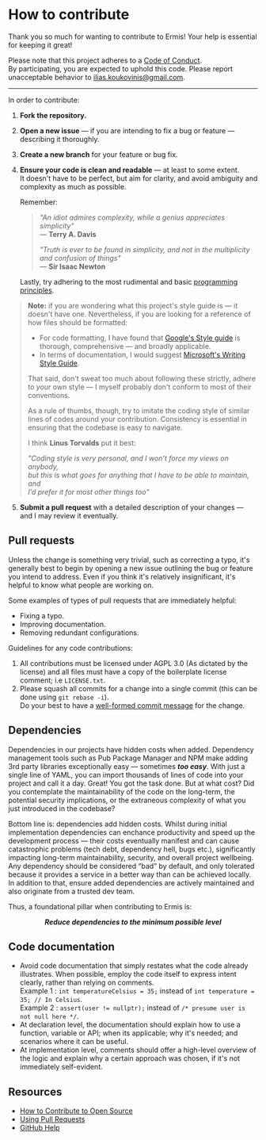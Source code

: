 # How to contribute

[ilias.koukovinis@gmail.com]: https://mail.google.com/mail/u/0/?tab=rm&ogbl#search/ilias.koukovinis%40gmail.com

Thank you so much for wanting to contribute to Ermis! Your help is essential for keeping it great! 

Please note that this project adheres to a [Code of Conduct](CODE_OF_CONDUCT.md).  
By participating, you are expected to uphold this code. Please report unacceptable behavior to [ilias.koukovinis@gmail.com].

[code-of-conduct]: CODE_OF_CONDUCT.md

---

In order to contribute:

1. **Fork the repository.**
2. **Open a new issue** — if you are intending to fix a bug or feature — describing it thoroughly.
3. **Create a new branch** for your feature or bug fix.
4. **Ensure your code is clean and readable** — at least to some extent.  
   It doesn't have to be perfect, but aim for clarity, and avoid ambiguity and complexity as much as possible.  

   Remember:
   >  _"An idiot admires complexity, while a genius appreciates simplicity"_  
   >  — **Terry A. Davis**  
   > 
   > _"Truth is ever to be found in simplicity, and not in the multiplicity and confusion of things"_  
   > — **Sir Isaac Newton**  

   Lastly, try adhering to the most rudimental and basic [programming principles].

> **Note:** if you are wondering what this project's style guide is — it doesn't have one. Nevertheless, if you are looking for a reference
> of how files should be formatted:
> 
> - For code formatting, I have found that [Google's Style guide] is thorough, comprehensive — and broadly applicable.
> - In terms of documentation, I would suggest [Microsoft's Writing Style Guide].
> 
> That said, don't sweat too much about following these strictly, adhere to _your_ own style — I myself probably don't conform to most of their conventions.
>  
> As a rule of thumbs, though, try to imitate the coding style of similar lines of codes around your contribution. Consistency is essential in ensuring that the codebase is easy to navigate.
> 
> I think **Linus Torvalds** put it best:
> 
> *"Coding style is very personal, and I won’t force my views on anybody,  
> but this is what goes for anything that I have to be able to maintain, and  
> I’d prefer it for most other things too"*
> 

5. **Submit a pull request** with a detailed description of your changes — and I may review it eventually.

[Microsoft's Writing Style Guide]: https://learn.microsoft.com/en-us/style-guide/welcome
[Google's Style guide]: https://google.github.io/styleguide
[programming principles]: https://github.com/webpro/programming-principles

## Pull requests

Unless the change is something very trivial, such as correcting a typo, it's 
generally best to begin by opening a new issue outlining the bug or feature you 
intend to address. Even if you think it's relatively insignificant, it's helpful 
to know what people are working on.

Some examples of types of pull requests that are immediately helpful:

  - Fixing a typo.
  - Improving documentation.
  - Removing redundant configurations.

Guidelines for any code contributions:

  1. All contributions must be licensed under AGPL 3.0 (As dictated by the license) and all files must have a
     copy of the boilerplate license comment; i.e `LICENSE.txt`.
  2. Please squash all commits for a change into a single commit (this can be done using `git rebase -i`).  
     Do your best to have a [well-formed commit message] for the change.

[well-formed commit message]: https://tbaggery.com/2008/04/19/a-note-about-git-commit-messages.html

## Dependencies

Dependencies in our projects have hidden costs when added. Dependency management tools such as Pub Package Manager and NPM make adding 3rd party libraries exceptionally easy — sometimes **_too easy_**. With just a single line of YAML, you can import thousands of lines of code into your project and call it a day. Great! You got the task done. But at what cost? Did you contemplate the maintainability of the code on the long-term, the potential security implications, or the extraneous complexity of what you just introduced in the codebase?

Bottom line is: dependencies add hidden costs. Whilst during initial implementation dependencies can enchance productivity and speed up the development process — their costs eventually manifest and can cause catastrophic problems (tech debt, dependency hell, bugs etc.), significantly impacting long-term maintainability, security, and overall project wellbeing. Any dependency should be considered “bad” by default, and only tolerated because it provides a service in a better way than can be achieved locally. In addition to that, ensure added dependencies are actively maintained and also originate from a trusted dev team.

Thus, a foundational pillar when contributing to Ermis is:  
**_<center>Reduce dependencies to the minimum possible level</center>_**

## Code documentation

* Avoid code documentation that simply restates what the code already illustrates.
  When possible, employ the code itself to express intent clearly, rather than relying on comments.  
  Example 1 : `int temperatureCelsius = 35;` instead of `int temperature = 35; // In Celsius`.  
  Example 2 : `assert(user != nullptr);` instead of `/* presume user is not null here */`.
* At declaration level, the documentation should explain how to use a function, variable or API; when its applicable; why it's needed; and scenarios where it can be useful.
* At implementation level, comments should offer a high-level overview of the logic and explain why a certain approach was chosen, if it's not immediately self-evident.

## Resources

- [How to Contribute to Open Source](https://opensource.guide/how-to-contribute/)
- [Using Pull Requests](https://help.github.com/articles/about-pull-requests/)
- [GitHub Help](https://help.github.com)
